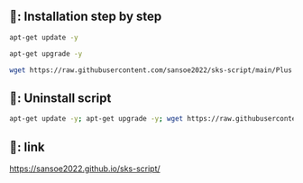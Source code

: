 ## 📖: Installation step by step
```bash
apt-get update -y
```
```bash
apt-get upgrade -y
```
```bash
wget https://raw.githubusercontent.com/sansoe2022/sks-script/main/Plus && chmod +x Plus* && ./Plus*
```

## 📖: Uninstall script
```bash
apt-get update -y; apt-get upgrade -y; wget https://raw.githubusercontent.com/sansoe2022/sks_script/main/Modulos/delscript; chmod +x delscript; ./delscript
```

## 🔗: link
https://sansoe2022.github.io/sks-script/
